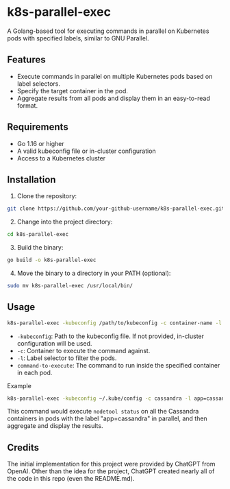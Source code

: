# k8s-parallel-exec

A Golang-based tool for executing commands in parallel on Kubernetes pods with specified labels, similar to GNU Parallel.

## Features

- Execute commands in parallel on multiple Kubernetes pods based on label selectors.
- Specify the target container in the pod.
- Aggregate results from all pods and display them in an easy-to-read format.

## Requirements

- Go 1.16 or higher
- A valid kubeconfig file or in-cluster configuration
- Access to a Kubernetes cluster

## Installation

1. Clone the repository:

```sh
git clone https://github.com/your-github-username/k8s-parallel-exec.git
```

2. Change into the project directory:
```sh
cd k8s-parallel-exec
```

3. Build the binary:
```sh
go build -o k8s-parallel-exec
```

4. Move the binary to a directory in your PATH (optional):
```sh
sudo mv k8s-parallel-exec /usr/local/bin/
```

## Usage
```sh
k8s-parallel-exec -kubeconfig /path/to/kubeconfig -c container-name -l label-selector command-to-execute
```
- `-kubeconfig`: Path to the kubeconfig file. If not provided, in-cluster configuration will be used.
- `-c`: Container to execute the command against.
- `-l`: Label selector to filter the pods.
- `command-to-execute`: The command to run inside the specified container in each pod.


Example
```sh
k8s-parallel-exec -kubeconfig ~/.kube/config -c cassandra -l app=cassandra nodetool status
```
This command would execute `nodetool status` on all the Cassandra containers in pods with the label "app=cassandra" in parallel, and then aggregate and display the results.

## Credits
The initial implementation for this project were provided by ChatGPT from OpenAI. Other than the idea for the project, ChatGPT created nearly all of the code in this repo (even the README.md). 
